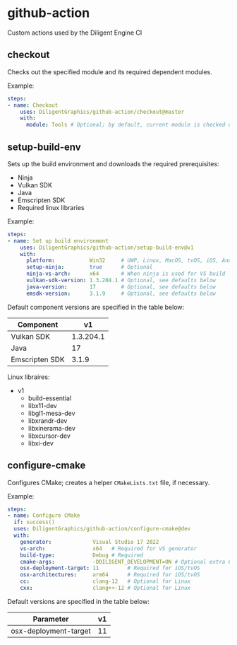 # github-action

Custom actions used by the Diligent Engine CI

## checkout

Checks out the specified module and its required dependent modules.

Example:

```yml
steps:
- name: Checkout
    uses: DiligentGraphics/github-action/checkout@master
    with:
      module: Tools # Optional; by default, current module is checked out
```

## setup-build-env

Sets up the build environment and downloads the required prerequisites:

- Ninja
- Vulkan SDK
- Java
- Emscripten SDK
- Required linux libraries

Example:

```yml
steps:
- name: Set up build environment
    uses: DiligentGraphics/github-action/setup-build-env@v1
    with:
      platform:           Win32     # UWP, Linux, MacOS, tvOS, iOS, Android, Emscripten
      setup-ninja:        true      # Optional
      ninja-vs-arch:      x64       # When ninja is used for VS build
      vulkan-sdk-version: 1.3.204.1 # Optional, see defaults below
      java-version:       17        # Optional, see defaults below
      emsdk-version:      3.1.9     # Optional, see defaults below
```

Default component versions are specified in the table below:

|  Component      |      v1       |
|-----------------|---------------|
| Vulkan SDK      | 1.3.204.1     |
| Java            | 17            |
| Emscripten  SDK | 3.1.9         |


Linux libraires:

* v1
  - build-essential
  - libx11-dev
  - libgl1-mesa-dev
  - libxrandr-dev
  - libxinerama-dev
  - libxcursor-dev
  - libxi-dev


## configure-cmake

Configures CMake; creates a helper `CMakeLists.txt` file, if necessary.

Example:

```yml
steps:
- name: Configure CMake
  if: success()
  uses: DiligentGraphics/github-action/configure-cmake@dev
  with:
    generator:             Visual Studio 17 2022
    vs-arch:               x64   # Required for VS generator
    build-type:            Debug # Required
    cmake-args:            -DDILIGENT_DEVELOPMENT=ON # Optional extra CMake arguments
    osx-deployment-target: 11         # Required for iOS/tvOS
    osx-architectures:     arm64      # Required for iOS/tvOS
    cc:                    clang-12   # Optional for Linux
    cxx:                   clang++-12 # Optional for Linux
```

Default versions are specified in the table below:

|  Parameter            |      v1       |
|-----------------------|---------------|
| osx-deployment-target |      11       |
